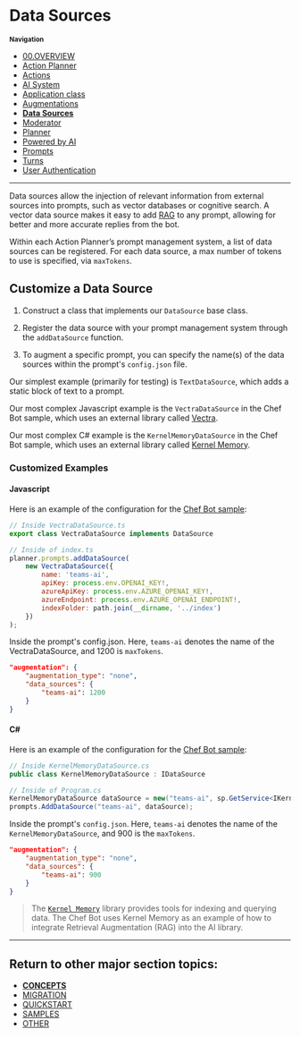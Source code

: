 # Data Sources

<small>**Navigation**</small>

- [00.OVERVIEW](./README.md)
- [Action Planner](./ACTION-PLANNER.md)
- [Actions](./ACTIONS.md)
- [AI System](./AI-SYSTEM.md)
- [Application class](./APPLICATION.md)
- [Augmentations](./AUGMENTATIONS.md)
- [**Data Sources**](./DATA-SOURCES.md)
- [Moderator](./MODERATOR.md)
- [Planner](./PLANNER.md)
- [Powered by AI](./POWERED-BY-AI.md)
- [Prompts](./PROMPTS.md)
- [Turns](./TURNS.md)
- [User Authentication](./USER-AUTH.md)

---

Data sources allow the injection of relevant information from external sources into prompts, such as vector databases or cognitive search. A vector data source makes it easy to add [RAG](https://en.wikipedia.org/wiki/Prompt_engineering#Retrieval-augmented_generation) to any prompt, allowing for better and more accurate replies from the bot.

Within each Action Planner’s prompt management system, a list of data sources can be registered. For each data source, a max number of tokens to use is specified, via `maxTokens`.

## Customize a Data Source

1. Construct a class that implements our `DataSource` base class.

2. Register the data source with your prompt management system through the `addDataSource` function.

3. To augment a specific prompt, you can specify the name(s) of the data sources within the prompt's `config.json` file.

Our simplest example (primarily for testing) is `TextDataSource`, which adds a static block of text to a prompt.

Our most complex Javascript example is the `VectraDataSource` in the Chef Bot sample, which uses an external library called [Vectra](https://github.com/Stevenic/vectra).

Our most complex C# example is the `KernelMemoryDataSource` in the Chef Bot sample, which uses an external library called [Kernel Memory](https://github.com/microsoft/kernel-memory).

### Customized Examples

#### Javascript

Here is an example of the configuration for the
[Chef Bot sample](https://github.com/microsoft/teams-ai/tree/main/js/samples/04.ai.a.teamsChefBot):

```js
// Inside VectraDataSource.ts
export class VectraDataSource implements DataSource
```

```js
// Inside of index.ts
planner.prompts.addDataSource(
    new VectraDataSource({
        name: 'teams-ai',
        apiKey: process.env.OPENAI_KEY!,
        azureApiKey: process.env.AZURE_OPENAI_KEY!,
        azureEndpoint: process.env.AZURE_OPENAI_ENDPOINT!,
        indexFolder: path.join(__dirname, '../index')
    })
);
```

Inside the prompt's config.json. Here, `teams-ai` denotes the name of the VectraDataSource, and 1200 is `maxTokens`.

```json
"augmentation": {
    "augmentation_type": "none",
    "data_sources": {
        "teams-ai": 1200
    }
}
```

#### C#

Here is an example of the configuration for the
[Chef Bot sample](https://github.com/microsoft/teams-ai/tree/main/dotnet/samples/04.ai.a.teamsChefBot):

```cs
// Inside KernelMemoryDataSource.cs
public class KernelMemoryDataSource : IDataSource
```

```cs
// Inside of Program.cs
KernelMemoryDataSource dataSource = new("teams-ai", sp.GetService<IKernelMemory>()!);
prompts.AddDataSource("teams-ai", dataSource);
```

Inside the prompt's `config.json`. Here, `teams-ai` denotes the name of the `KernelMemoryDataSource`, and 900 is the `maxTokens`.

```json
"augmentation": {
    "augmentation_type": "none",
    "data_sources": {
        "teams-ai": 900
    }
}
```

> The [`Kernel Memory`](https://github.com/microsoft/kernel-memory) library provides tools for indexing and querying data. The Chef Bot uses Kernel Memory as an example of how to integrate Retrieval Augmentation (RAG) into the AI library.

---

## Return to other major section topics:

- [**CONCEPTS**](../CONCEPTS/README.md)
- [MIGRATION](../MIGRATION/README.md)
- [QUICKSTART](../QUICKSTART.md)
- [SAMPLES](../SAMPLES.md)
- [OTHER](../OTHER/README.md)
